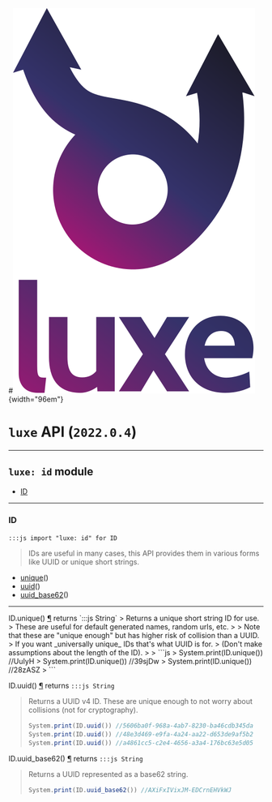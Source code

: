 #![](../images/luxe-dark.svg){width="96em"}

# `luxe` API (`2022.0.4`)  


---

## `luxe: id` module

- [ID](#id)   

---

### ID
`:::js import "luxe: id" for ID`
> IDs are useful in many cases, this API provides them in various forms like UUID or unique short strings.

- [unique](#ID.unique)()
- [uuid](#ID.uuid)()
- [uuid_base62](#ID.uuid_base62)()

<hr/>
<endpoint module="luxe: id" class="ID" signature="unique()"></endpoint>
<signature id="ID.unique">ID.unique()
<a class="headerlink" href="#ID.unique" title="Permanent link">¶</a></signature>
<span class='api_ret'>returns</span> `:::js String`
> Returns a unique short string ID for use.
> These are useful for default generated names, random urls, etc.
> 
> Note that these are "unique enough" but has higher risk of collision than a UUID.
> If you want _universally unique_ IDs that's what UUID is for.
> (Don't make assumptions about the length of the ID).
> 
>   ```js
>   System.print(ID.unique()) //UuIyH
>   System.print(ID.unique()) //39sjDw
>   System.print(ID.unique()) //28zASZ
>   ```   

<endpoint module="luxe: id" class="ID" signature="uuid()"></endpoint>
<signature id="ID.uuid">ID.uuid()
<a class="headerlink" href="#ID.uuid" title="Permanent link">¶</a></signature>
<span class='api_ret'>returns</span> `:::js String`
> Returns a UUID v4 ID.
> These are unique enough to not worry about collisions (not for cryptography).
> 
>   ```js
>   System.print(ID.uuid()) //5606ba0f-968a-4ab7-8230-ba46cdb345da
>   System.print(ID.uuid()) //48e3d469-e9fa-4a24-aa22-d653de9af5b2
>   System.print(ID.uuid()) //a4861cc5-c2e4-4656-a3a4-176bc63e5d05
>   ```   

<endpoint module="luxe: id" class="ID" signature="uuid_base62()"></endpoint>
<signature id="ID.uuid_base62">ID.uuid_base62()
<a class="headerlink" href="#ID.uuid_base62" title="Permanent link">¶</a></signature>
<span class='api_ret'>returns</span> `:::js String`
> Returns a UUID represented as a base62 string.
> 
>   ```js
>   System.print(ID.uuid_base62()) //AXiFxIVixJM-EDCrnEHVkWJ
>   ```   

